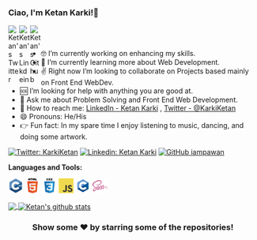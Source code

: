 ### Ciao, I'm Ketan Karki!👋

<a href="https://twitter.com/KarkiKetan" target="_blank">
  <img align="left" alt="Ketan's Twitter" width="22px" src="https://cdn.jsdelivr.net/npm/simple-icons@v3/icons/twitter.svg" />
</a>
<a href="https://www.linkedin.com/in/ketan-karki-9a9b071b6" target="_blank">
  <img align="left" alt="Ketan's Linkdein" width="22px" src="https://cdn.jsdelivr.net/npm/simple-icons@v3/icons/linkedin.svg" />
</a>
<a href="https://github.com/KetanKarki" target="_blank">
  <img align="left" alt="Ketan's Github" width="22px" src="https://cdn.jsdelivr.net/npm/simple-icons@v3/icons/github.svg" />
</a>

<br/>
<br/>

- 🤓 I’m currently working on enhancing my skills.
- 📙 I’m currently learning more about Web Development.
- ✌️ Right now I’m looking to collaborate on Projects based mainly on Front End WebDev.
- 🆘 I’m looking for help with anything you are good at.
- 🧐 Ask me about Problem Solving and Front End Web Development.
- 🤙 How to reach me: [LinkedIn - Ketan Karki](https://www.linkedin.com/in/ketan-karki-9a9b071b6/) , [Twitter - @KarkiKetan](https://twitter.com/KarkiKetan) 
- 😄 Pronouns: He/His
- 👉 Fun fact: In my spare time I enjoy listening to music, dancing, and doing some artwork.

[![Twitter: KarkiKetan](https://img.shields.io/twitter/follow/KarkiKetan?style=social)](https://twitter.com/KarkiKetan)
[![Linkedin: Ketan Karki](https://img.shields.io/badge/-KetanKarki-blue?style=flat-square&logo=Linkedin&logoColor=white&link=https://www.linkedin.com/in/ketan-karki-9a9b071b6//)](https://www.linkedin.com/in/ketan-karki-9a9b071b6/)
[![GitHub iampawan](https://img.shields.io/github/followers/KetanKarki?label=follow&style=social)](https://github.com/KetanKarki)


**Languages and Tools:**  

<code><img height="30" src="https://raw.githubusercontent.com/github/explore/80688e429a7d4ef2fca1e82350fe8e3517d3494d/topics/cpp/cpp.png"></code>
<code><img height="30" src="https://raw.githubusercontent.com/github/explore/80688e429a7d4ef2fca1e82350fe8e3517d3494d/topics/html/html.png"></code>
<code><img height="30" src="https://raw.githubusercontent.com/github/explore/80688e429a7d4ef2fca1e82350fe8e3517d3494d/topics/css/css.png"></code>
<code><img height="30" src="https://raw.githubusercontent.com/github/explore/80688e429a7d4ef2fca1e82350fe8e3517d3494d/topics/javascript/javascript.png"></code>
<code><img height="30" src="https://raw.githubusercontent.com/github/explore/80688e429a7d4ef2fca1e82350fe8e3517d3494d/topics/c/c.png"></code>
<code><img height="30" src="https://raw.githubusercontent.com/github/explore/80688e429a7d4ef2fca1e82350fe8e3517d3494d/topics/sass/sass.png"></code>
 

<a href="https://github.com/KetanKarki" target="_blank">
  <img align="center" src="https://github-readme-stats.vercel.app/api/top-langs/?username=KetanKarki&theme=cobalt&hide_langs_below=0" />
</a>
<a href="https://github.com/KetanKarki" target="_blank">
 <img align="center" src="https://github-readme-stats.vercel.app/api?username=KetanKarki&show_icons=true&theme=cobalt&line_height=27" alt="Ketan's github stats"/>
</a>

<div align="center">

### Show some ❤️ by starring some of the repositories!

</div>
